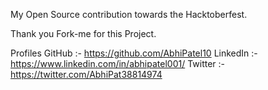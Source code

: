 My Open Source contribution towards the Hacktoberfest.

Thank you Fork-me for this Project.

Profiles
GitHub :- https://github.com/AbhiPatel10
LinkedIn :- https://www.linkedin.com/in/abhipatel001/
Twitter :- https://twitter.com/AbhiPat38814974